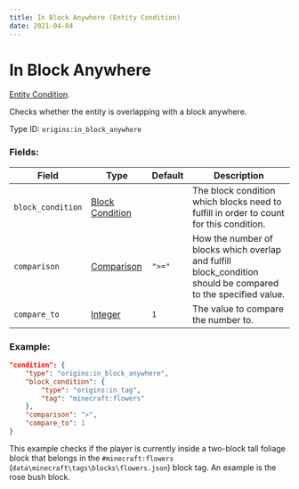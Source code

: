 ```yaml
---
title: In Block Anywhere (Entity Condition)
date: 2021-04-04
---
```

# In Block Anywhere

[Entity Condition](../entity_conditions.md).

Checks whether the entity is overlapping with a block anywhere.

Type ID: `origins:in_block_anywhere`

### Fields:

Field  | Type | Default | Description
-------|------|---------|-------------
`block_condition` | [Block Condition](../block_conditions.md) | |  The block condition which blocks need to fulfill in order to count for this condition.
`comparison` | [Comparison](../data_types/comparison.md) | `">="` |  How the number of blocks which overlap and fulfill block_condition should be compared to the specified value.
`compare_to` | [Integer](../data_types/integer.md) | `1` |  The value to compare the number to.

### Example:
```json
"condition": {
    "type": "origins:in_block_anywhere",
    "block_condition": {
        "type": "origins:in_tag",
        "tag": "minecraft:flowers"
    },
    "comparison": ">",
    "compare_to": 1
}
```
This example checks if the player is currently inside a two-block tall foliage block that belongs in the `#minecraft:flowers` (`data\minecraft\tags\blocks\flowers.json`) block tag. An example is the rose bush block.
